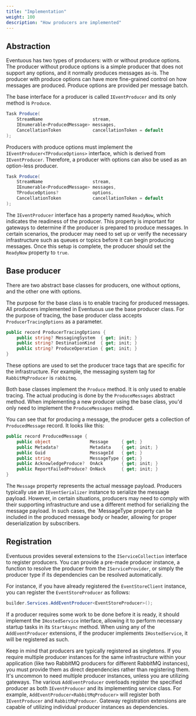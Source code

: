 ```yaml
---
title: "Implementation"
weight: 100
description: "How producers are implemented"
---
```


## Abstraction

Eventuous has two types of producers: with or without produce options. The producer without produce options is a simple producer that does not support any options, and it normally produces messages as-is. The producer with produce options can have more fine-grained control on how messages are produced. Produce options are provided per message batch.

The base interface for a producer is called `IEventProducer` and its only method is `Produce`.

```csharp
Task Produce(
    StreamName                   stream,
    IEnumerable<ProducedMessage> messages,
    CancellationToken            cancellationToken = default
);
```

Producers with produce options must implement the `IEventProducer<TProduceOptions>` interface, which is derived from `IEventProducer`. Therefore, a producer with options can also be used as an option-less producer.

```csharp
Task Produce(
    StreamName                   stream,
    IEnumerable<ProducedMessage> messages,
    TProduceOptions?             options,
    CancellationToken            cancellationToken = default
);
```

The `IEventProducer` interface has a property named `ReadyNow`, which indicates the readiness of the producer. This property is important for gateways to determine if the producer is prepared to produce messages. In certain scenarios, the producer may need to set up or verify the necessary infrastructure such as queues or topics before it can begin producing messages. Once this setup is complete, the producer should set the `ReadyNow` property to `true`.

## Base producer

There are two abstract base classes for producers, one without options, and the other one with options.

The purpose for the base class is to enable tracing for produced messages. All producers implemented in Eventuous use the base producer class. For the purpose of tracing, the base producer class accepts `ProducerTracingOptions` as a parameter.

```csharp
public record ProducerTracingOptions {
    public string? MessagingSystem  { get; init; }
    public string? DestinationKind  { get; init; }
    public string? ProduceOperation { get; init; }
}
```

These options are used to set the producer trace tags that are specific for the infrastructure. For example, the messaging system tag for `RabbitMqProducer` is `rabbitmq`.

Both base classes implement the `Produce` method. It is only used to enable tracing. The actual producing is done by the `ProduceMessages` abstract method. When implementing a new producer using the base class, you'd only need to implement the `ProduceMessages` method.

You can see that for producing a message, the producer gets a collection of `ProducedMessage` record. It looks like this:

```csharp
public record ProducedMessage {
    public object               Message     { get; }
    public Metadata?            Metadata    { get; init; }
    public Guid                 MessageId   { get; }
    public string               MessageType { get; }
    public AcknowledgeProduce?  OnAck       { get; init; }
    public ReportFailedProduce? OnNack      { get; init; }
}
```

The `Message` property represents the actual message payload. Producers typically use an `IEventSerializer` instance to serialize the message payload. However, in certain situations, producers may need to comply with their supporting infrastructure and use a different method for serializing the message payload. In such cases, the `MessageType property can be included in the produced message body or header, allowing for proper deserialization by subscribers.

## Registration

Eventuous provides several extensions to the `IServiceCollection` interface to register producers. You can provide a pre-made producer instance, a function to resolve the producer from the `IServiceProvider`, or simply the producer type if its dependencies can be resolved automatically.

For instance, if you have already registered the `EventStoreClient` instance, you can register the `EventStoreProducer` as follows:

```csharp title="Program.cs"
builder.Services.AddEventProducer<EventStoreProducer>();
```

If a producer requires some work to be done before it is ready, it should implement the `IHostedService` interface, allowing it to perform necessary startup tasks in its `StartAsync` method. When using any of the `AddEventProducer` extensions, if the producer implements `IHostedService`, it will be registered as such.

Keep in mind that producers are typically registered as singletons. If you require multiple producer instances for the same infrastructure within your application (like two RabbitMQ producers for different RabbitMQ instances), you must provide them as direct dependencies rather than registering them. It's uncommon to need multiple producer instances, unless you are utilizing gateways. The various `AddEventProducer` overloads register the specified producer as both `IEventProducer` and its implementing service class. For example, `AddEventProducer<RabbitMqProducer>` will register both `IEventProducer` and `RabbitMqProducer`. Gateway registration extensions are capable of utilizing individual producer instances as dependencies.